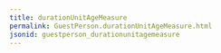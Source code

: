 ```yaml
---
title: durationUnitAgeMeasure
permalink: GuestPerson.durationUnitAgeMeasure.html
jsonid: guestperson_durationunitagemeasure
---
```

